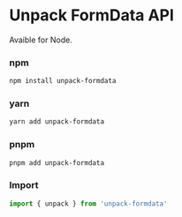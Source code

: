 # Unpack FormData API

Avaible for Node.

### npm

```bash
npm install unpack-formdata
```

### yarn

```bash
yarn add unpack-formdata
```

### pnpm

```bash
pnpm add unpack-formdata
```

### Import

```ts
import { unpack } from 'unpack-formdata'
```

